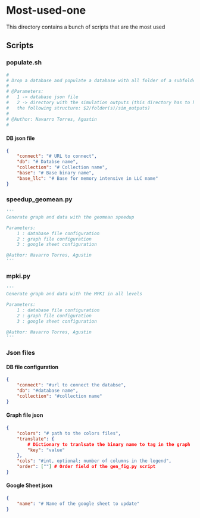 # Most-used-one

This directory contains a bunch of scripts that are the most used

## Scripts

### populate.sh

```bash
#
# Drop a database and populate a database with all folder of a subfolder
#
# @Parameters:
#   1 -> database json file 
#   2 -> directory with the simulation outputs (this directory has to have
#   the following structure: $2/folder(s)/sim_outputs)
#
# @Author: Navarro Torres, Agustin
#
```

#### DB json file

```json
{
    "connect": "# URL to connect",
    "db": "# Databse name",
    "collection": "# Collection name",
    "base": "# Base binary name",
    "base_llc": "# Base for memory intensive in LLC name"
}
```

### speedup_geomean.py

```python
'''
Generate graph and data with the geomean speedup

Parameters:
    1 : database file configuration
    2 : graph file configuration
    3 : google sheet configuration

@Author: Navarro Torres, Agustin
'''
```
### mpki.py

```python
'''
Generate graph and data with the MPKI in all levels

Parameters:
    1 : database file configuration
    2 : graph file configuration
    3 : google sheet configuration

@Author: Navarro Torres, Agustin
'''
```

### Json files

#### DB file configuration

```json
{
    "connect": "#url to connect the databse",
    "db": "#database name",
    "collection": "#collection name"
}
```

#### Graph file json

```json
{
    "colors": "# path to the colors files",
    "translate": {
        # Dictionary to tranlsate the binary name to tag in the graph
        "key": "value"
    },
    "cols": "#int, optional; number of columns in the legend",
    "order": [""] # Order field of the gen_fig.py script
}
```

#### Google Sheet json

```json
{
    "name": "# Name of the google sheet to update"
}
```
